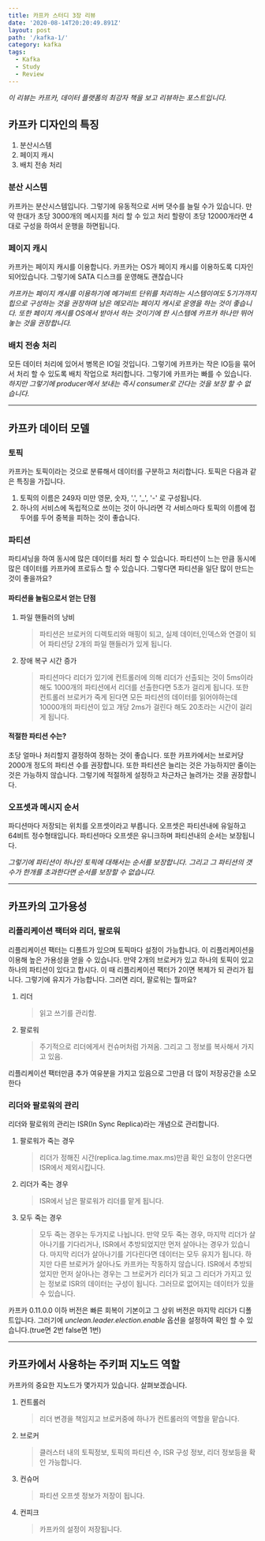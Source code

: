 ```yaml
---
title: 카프카 스터디 3장 리뷰
date: '2020-08-14T20:20:49.891Z'
layout: post
path: '/kafka-1/'
category: kafka
tags:
  - Kafka
  - Study
  - Review
---
```


<span class="text-danger">_이 리뷰는 카프카, 데이터 플랫폼의 최강자 책을 보고 리뷰하는 포스트입니다._</span>

## 카프카 디자인의 특징

1. 분산시스템
2. 페이지 캐시
3. 배치 전송 처리

### 분산 시스템

카프카는 분산시스템입니다. 그렇기에 유동적으로 서버 댓수를 늘릴 수가 있습니다. 만약 한대가 초당 3000개의 메시지를 처리 할 수 있고 처리 할량이 초당 12000개라면 4대로 구성을 하여서 운행을 하면됩니다.

### 페이지 캐시

카프카는 페이지 캐시를 이용합니다. 카프카는 OS가 페이지 캐시를 이용하도록 디자인 되어있습니다. 그렇기에 SATA 디스크를 운영해도 괜찮습니다

_카프카는 페이지 캐시를 이용하기에 메가비트 단위를 처리하는 시스템이여도 5기가까지 힙으로 구성하는 것을 권장하며 남은 메모리는 페이지 캐시로 운영을 하는 것이 좋습니다. 또한 페이지 캐시를 OS에서 받아서 하는 것이기에 한 시스템에 카프카 하나만 뛰어놓는 것을 권장합니다._

### 배치 전송 처리

모든 데이터 처리에 있어서 병목은 IO일 것입니다. 그렇기에 카프카는 작은 IO등을 묶어서 처리 할 수 있도록 배치 작업으로 처리합니다. 그렇기에 카프카는 빠를 수 있습니다.
_하지만 그렇기에 producer에서 보내는 즉시 consumer로 간다는 것을 보장 할 수 없습니다._

<!--more-->

---

## 카프카 데이터 모델

### 토픽

카프카는 토픽이라는 것으로 분류해서 데이터를 구분하고 처리합니다. 토픽은 다음과 같은 특징을 가집니다.

1. 토픽의 이름은 249자 미만 영문, 숫자, '.', '\_', '-' 로 구성됩니다.
2. 하나의 서비스에 독립적으로 쓰이는 것이 아니라면 각 서비스마다 토픽의 이름에 접두어를 두어 중복을 피하는 것이 좋습니다.

### 파티션

파티셔닝을 하여 동시에 많은 데이터를 처리 할 수 있습니다. 파티션이 느는 만큼 동시에 많은 데이터를 카프카에 프로듀스 할 수 있습니다.
그렇다면 파티션을 일단 많이 만드는 것이 좋을까요?

#### 파티션을 늘림으로서 얻는 단점

1. 파일 핸들러의 낭비
   > 파티션은 브로커의 디렉토리와 매핑이 되고, 실제 데이터,인덱스와 연결이 되어 파티션당 2개의 파일 핸들러가 있게 됩니다.
2. 장애 복구 시간 증가
   > 파티션마다 리더가 있기에 컨트롤러에 의해 리더가 선출되는 것이 5ms이라 해도 1000개의 파티션에서 리더를 선출한다면 5초가 걸리게 됩니다. 또한 컨트롤러 브로커가 죽게 된다면 모든 파티션의 데이터를 읽어야하는데 10000개의 파티션이 있고 개당 2ms가 걸린다 해도 20초라는 시간이 걸리게 됩니다.

#### 적절한 파티션 수는?

초당 얼마나 처리할지 결정하여 정하는 것이 좋습니다. 또한 카프카에서는 브로커당 2000개 정도의 파티션 수를 권장합니다.
또한 파티션은 늘리는 것은 가능하지만 줄이는 것은 가능하지 않습니다. 그렇기에 적절하게 설정하고 차근차근 늘려가는 것을 권장합니다.

### 오프셋과 메시지 순서

파디션마다 저장되는 위치를 오프셋이라고 부릅니다. 오프셋은 파티션내에 유일하고 64비트 정수형태입니다. 파티션마다 오프셋은 유니크하며 파티션내의 순서는 보장됩니다.

_그렇기에 파티션이 하나인 토픽에 대해서는 순서를 보장합니다. 그리고 그 파티션의 갯수가 한개를 초과한다면 순서를 보장할 수 없습니다._

---

## 카프카의 고가용성

### 리플리케이션 팩터와 리더, 팔로워

리플리케이션 팩터는 디폴트가 있으며 토픽마다 설정이 가능합니다. 이 리플리케이션을 이용해 높은 가용성을 얻을 수 있습니다.
만약 2개의 브로커가 있고 하나의 토픽이 있고 하나의 파티션이 있다고 합시다. 이 때 리플리케이션 팩터가 2이면 복제가 되 관리가 됩니다. 그렇기에 유지가 가능합니다.
그러면 리더, 팔로워는 뭘까요?

1. 리더
   > 읽고 쓰기를 관리함.
2. 팔로워
   > 주기적으로 리더에게서 컨슈머처럼 가져옴. 그리고 그 정보를 복사해서 가지고 있음.

리플리케이션 팩터만큼 추가 여유분을 가지고 있음으로 그만큼 더 많이 저장공간을 소모한다

### 리더와 팔로워의 관리

리더와 팔로워의 관리는 ISR(In Sync Replica)라는 개념으로 관리합니다.

1. 팔로워가 죽는 경우
   > 리더가 정해진 시간(replica.lag.time.max.ms)만큼 확인 요청이 안온다면 ISR에서 제외시킵니다.
2. 리더가 죽는 경우
   > ISR에서 남은 팔로워가 리더를 맡게 됩니다.
3. 모두 죽는 경우
   > 모두 죽는 경우는 두가지로 나뉩니다.
   > 만약 모두 죽는 경우, 마지막 리더가 살아나기를 기다리거나, ISR에서 추방되었지만 먼저 살아나는 경우가 있습니다.
   > 마지막 리더가 살아나기를 기다린다면 데이터는 모두 유지가 됩니다. 하지만 다른 브로커가 살아나도 카프카는 작동하지 않습니다.
   > ISR에서 추방되었지만 먼저 살아나는 경우는 그 브로커가 리더가 되고 그 리더가 가지고 있는 정보로 ISR의 데이터는 구성이 됩니다.
   > 그러므로 없어지는 데이터가 있을 수 있습니다.

카프카 0.11.0.0 이하 버전은 빠른 회복이 기본이고 그 상위 버전은 마지막 리더가 디폴트입니다. 그러기에 _unclean.leader.election.enable_ 옵션을 설정하여 확인 할 수 있습니다.(true면 2번 false면 1번)

---

## 카프카에서 사용하는 주키퍼 지노드 역할

카프카의 중요한 지노드가 몇가지가 있습니다. 살펴보겠습니다.

1. 컨트롤러
   > 리더 변경을 책임지고 브로커중에 하나가 컨트롤러의 역할을 맡습니다.
2. 브로커
   > 클러스터 내의 토픽정보, 토픽의 파티션 수, ISR 구성 정보, 리더 정보등을 확인 가능합니다.
3. 컨슈머
   > 파티션 오프셋 정보가 저장이 됩니다.
4. 컨피크
   > 카프카의 설정이 저장됩니다.
